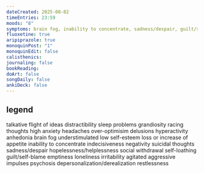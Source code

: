 ```yaml
---
dateCreated: 2025-08-02
timeEntries: 23:59
moods: "8"
symptoms: brain fog, inability to concentrate, sadness/despair, guilt/self-blame, restlessness, agitation, high anxiety, headaches, negativity, self-loathing, social withdrawal, depersonalization/derealization
fluoxetine: true
aripiprazole: true
monoquinPost: "1"
monoquinEdit: false
calisthenics: 
journaling: false
bookReading: 
doArt: false
songDaily: false
ankiDeck: false
---
```

## legend
talkative
flight of ideas
distractibility
sleep problems
grandiosity
racing thoughts
high anxiety
headaches
over-optimisim
delusions
hyperactivity
anhedonia
brain fog
understimulated
low self-esteem
loss or increase of appetite
inability to concentrate
indecisiveness
negativity
suicidal thoughts
sadness/despair
hopelessness/helplessness
social withdrawal
self-loathing
guilt/self-blame
emptiness
loneliness
irritability
agitated
aggressive impulses
psychosis
depersonalization/derealization
restlessness